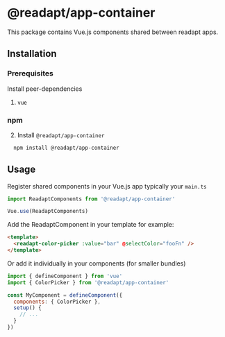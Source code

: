 # @readapt/app-container

This package contains Vue.js components shared between readapt apps.

## Installation

### Prerequisites

Install peer-dependencies

1. `vue`

### npm

2. Install `@readapt/app-container`

```bash
  npm install @readapt/app-container
```

## Usage

Register shared components  in your Vue.js app typically your `main.ts`

```javascript
import ReadaptComponents from '@readapt/app-container'

Vue.use(ReadaptComponents)
```
Add the ReadaptComponent in your template for example:

```html
<template>
  <readapt-color-picker :value="bar" @selectColor="fooFn" />
</template>
```

Or add it individually in your components (for smaller bundles)

```javascript
import { defineComponent } from 'vue'
import { ColorPicker } from '@readapt/app-container'

const MyComponent = defineComponent({
  components: { ColorPicker },
  setup() {
    // ...
  }
})
```
